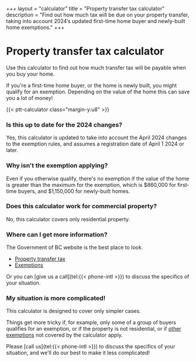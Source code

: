 +++
layout = "calculator"
title = "Property transfer tax calculator"
description = "Find out how much tax will be due on your property transfer, taking into account 2024’s updated first-time home buyer and newly-built home exemptions."
+++

# Property transfer tax calculator

Use this calculator to find out
how much transfer tax will be payable when you buy your home.

If you're a first-time home buyer, or the home is newly built,
you might qualify for an exemption.
Depending on the value of the home this can save you a lot of money!

{{< ptt-calculator class="margin-y:u8" >}}

### Is this up to date for the 2024 changes?

Yes,
this calculator is updated to take into account the April 2024 changes to the exemption rules,
and assumes a registration date of April 1 2024 or later.

### Why isn't the exemption applying?

Even if you otherwise qualify,
there's no exemption if the value of the home is greater than the maximum for the exemption,
which is $860,000 for first-time buyers,
and $1,150,000 for newly-built homes.

### Does this calculator work for commercial property?

No, this calculator covers only residential property.

### Where can I get more information?

The Government of BC website is the best place to look.

- [Property transfer tax][govbc-ptt]
- [Exemptions][govbc-exemptions]

Or you can [give us a call](tel:{{< phone-intl >}}) to discuss the specifics of your situation.

### My situation is more complicated!

This calculator is designed to cover only simpler cases.

Things get more tricky if, for example,
only some of a group of buyers qualifies for an exemption,
or if the property is not residential,
or if [other exemptions][govbc-exemptions] not covered by the calculator apply.

Please [call us](tel:{{< phone-intl >}}) to discuss the specifics of your situation,
and we'll do our best to make it less complicated!

[govbc-ptt]: https://www2.gov.bc.ca/gov/content/taxes/property-taxes/property-transfer-tax
[govbc-exemptions]: https://www2.gov.bc.ca/gov/content/taxes/property-taxes/property-transfer-tax/exemptions

